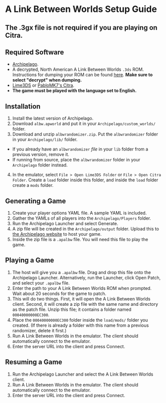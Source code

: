 # A Link Between Worlds Setup Guide

## The .3gx file is not required if you are playing on Citra.

## Required Software

- [Archipelago](https://github.com/ArchipelagoMW/Archipelago/releases).
- A decrypted, North American A Link Between Worlds `.3ds` ROM. Instructions for dumping your ROM can be found [here](https://wiki.hacks.guide/wiki/3DS:Dump_titles_and_game_cartridges). **Make sure to select "decrypt" when dumping.**
- [Lime3DS](https://github.com/Lime3DS/Lime3DS/releases) or [PabloMK7's Citra](https://github.com/PabloMK7/citra/releases).
- **The game must be played with the language set to English.**

## Installation

1. Install the latest version of Archipelago.
2. Download `albw.apworld` and put it in your `Archipelago/custom_worlds/` folder.
3. Download and unzip `albwrandomizer.zip`. Put the `albwrandomizer` folder in your `Archipelago/lib/` folder.
 - If you already have an `albwrandomizer` *file* in your `lib` folder from a previous version, remove it.
 - If running from source, place the `albwrandomizer` folder in your `Archipelago` folder instead.
4. In the emulator, select `File > Open Lime3DS Folder` or `File > Open Citra Folder`. Create a `load` folder inside this folder, and inside the `load` folder create a `mods` folder.

## Generating a Game

1. Create your player options YAML file. A sample YAML is included.
2. Gather the YAMLs of all players into the `Archipelago/Players` folder.
3. Run the Archipelago Launcher and select Generate.
4. A zip file will be created in the `Archipelago/output` folder. Upload this to [the Archipelago website](https://archipelago.gg/uploads) to host your game.
5. Inside the zip file is a `.apalbw` file. You will need this file to play the game.

## Playing a Game

1. The host will give you a `.apalbw` file. Drag and drop this file onto the Archipelago Launcher. Alternatively, run the Launcher, click Open Patch, and select your `.apalbw` file.
2. Enter the path to your A Link Between Worlds ROM when prompted. Wait about 20 seconds for the game to patch.
3. This will do two things. First, it will open the A Link Between Worlds client. Second, it will create a zip file with the same name and directory as the patch file. Unzip this file; it contains a folder named `00040000000EC300`.
4. Place the `00040000000EC300` folder inside the `load/mods/` folder you created. (If there is already a folder with this name from a previous randomizer, delete it first.)
5. Run A Link Between Worlds in the emulator. The client should automatically connect to the emulator.
6. Enter the server URL into the client and press Connect.

## Resuming a Game

1. Run the Archipelago Launcher and select the A Link Between Worlds client.
2. Run A Link Between Worlds in the emulator. The client should automatically connect to the emulator.
3. Enter the server URL into the client and press Connect.